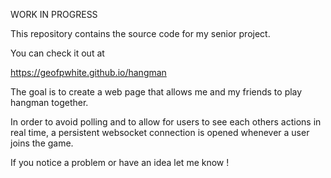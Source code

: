 WORK IN PROGRESS

This repository contains the source code for my senior project.

You can check it out at 

https://geofpwhite.github.io/hangman 

The goal is to create a web page that allows me and my friends to play hangman together. 

In order to avoid polling and to allow for users to see each others actions in real time, 
a persistent websocket connection is opened whenever a user joins the game. 

If you notice a problem or have an idea let me know ! 
